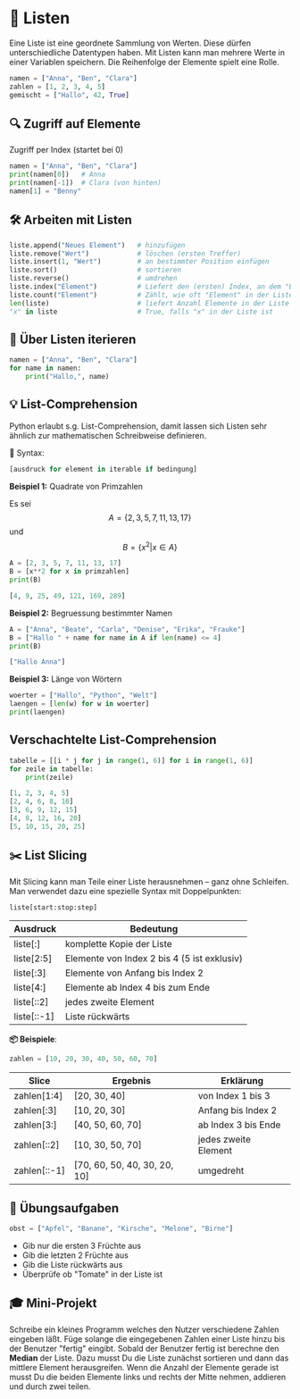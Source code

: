 # 🧩 Listen
Eine Liste ist eine geordnete Sammlung von Werten. Diese dürfen unterschiedliche Datentypen haben.
Mit Listen kann man mehrere Werte in einer Variablen speichern. Die Reihenfolge der Elemente spielt eine Rolle.

```python
namen = ["Anna", "Ben", "Clara"]
zahlen = [1, 2, 3, 4, 5]
gemischt = ["Hallo", 42, True]
````

## 🔍 Zugriff auf Elemente 
Zugriff per Index (startet bei 0)

```python
namen = ["Anna", "Ben", "Clara"]
print(namen[0])   # Anna
print(namen[-1])  # Clara (von hinten)
namen[1] = "Benny"
```

## 🛠️ Arbeiten mit Listen

```python
liste.append("Neues Element")   # hinzufügen
liste.remove("Wert")            # löschen (ersten Treffer)
liste.insert(1, "Wert")         # an bestimmter Position einfügen
liste.sort()                    # sortieren
liste.reverse()                 # umdrehen
liste.index("Element")          # Liefert den (ersten) Index, an dem "Element" steht
liste.count("Element")          # Zählt, wie oft "Element" in der Liste vorkommt
len(liste)                      # liefert Anzahl Elemente in der Liste
"x" in liste                    # True, falls "x" in der Liste ist
```

## 🔁 Über Listen iterieren

```python
namen = ["Anna", "Ben", "Clara"]
for name in namen:
    print("Hallo,", name)
```

## 💡 List-Comprehension
Python erlaubt s.g. List-Comprehension, damit lassen sich Listen sehr ähnlich zur mathematischen Schreibweise definieren. 

🧱 Syntax:
```python
[ausdruck for element in iterable if bedingung]
```

**Beispiel 1:** Quadrate von Primzahlen

Es sei $$A = \{2, 3, 5, 7, 11, 13, 17\}$$ und $$B = \{ x^2 | x \in A \}$$
```python
A = [2, 3, 5, 7, 11, 13, 17]
B = [x**2 for x in primzahlen]
print(B)

[4, 9, 25, 49, 121, 169, 289]
```

**Beispiel 2:** Begruessung bestimmter Namen
```python
A = ["Anna", "Beate", "Carla", "Denise", "Erika", "Frauke"]
B = ["Hallo " + name for name in A if len(name) <= 4]
print(B)

["Hallo Anna"]
```

**Beispiel 3:** Länge von Wörtern
```python
woerter = ["Hallo", "Python", "Welt"]
laengen = [len(w) for w in woerter]
print(laengen)
```

## Verschachtelte List-Comprehension
```python
tabelle = [[i * j for j in range(1, 6)] for i in range(1, 6)]
for zeile in tabelle:
    print(zeile)

[1, 2, 3, 4, 5]
[2, 4, 6, 8, 10]
[3, 6, 9, 12, 15]
[4, 8, 12, 16, 20]
[5, 10, 15, 20, 25]
```

## ✂️ List Slicing
Mit Slicing kann man Teile einer Liste herausnehmen – ganz ohne Schleifen. Man verwendet dazu eine spezielle Syntax mit Doppelpunkten:
```python
liste[start:stop:step]
```

| Ausdruck | Bedeutung
| - | -
| liste[:] | komplette Kopie der Liste
| liste[2:5] | Elemente von Index 2 bis 4 (5 ist exklusiv)
| liste[:3] | Elemente von Anfang bis Index 2
| liste[4:] | Elemente ab Index 4 bis zum Ende
| liste[::2] | jedes zweite Element
| liste[::-1] | Liste rückwärts

**📦 Beispiele**:

```python
zahlen = [10, 20, 30, 40, 50, 60, 70]
```

| Slice | Ergebnis | Erklärung
| - | - | -
| zahlen[1:4] | [20, 30, 40] | von Index 1 bis 3
| zahlen[:3] | [10, 20, 30] | Anfang bis Index 2
| zahlen[3:] | [40, 50, 60, 70] | ab Index 3 bis Ende
| zahlen[::2] | [10, 30, 50, 70] | jedes zweite Element
| zahlen[::-1] | [70, 60, 50, 40, 30, 20, 10] | umgedreht

## 🧪 Übungsaufgaben
```python
obst = ["Apfel", "Banane", "Kirsche", "Melone", "Birne"]
```

* Gib nur die ersten 3 Früchte aus
* Gib die letzten 2 Früchte aus
* Gib die Liste rückwärts aus
* Überprüfe ob "Tomate" in der Liste ist

## 🎓 Mini-Projekt
Schreibe ein kleines Programm welches den Nutzer verschiedene Zahlen eingeben läßt. Füge solange die eingegebenen Zahlen einer Liste hinzu bis der Benutzer "fertig" eingibt. Sobald der Benutzer fertig ist berechne den **Median** der Liste. Dazu musst Du die Liste zunächst sortieren und dann das mittlere Element herausgreifen. Wenn die Anzahl der Elemente gerade ist musst Du die beiden Elemente links und rechts der Mitte nehmen, addieren und durch zwei teilen. 

<!--- ```python
elemente = []
while True:
  zahl = input("Nächste Zahl bitte:")
  if zahl == "fertig":
    break
  elemente.append(int(zahl))

elemente.sort()
print(elemente)

anzahl = len(elemente)
if anzahl % 2 == 1:
  print(f"Der Median ist {elemente[anzahl//2]}")
else:
  a = elemente[anzahl//2-1]
  b = elemente[anzahl//2]
  print(f"Der Median ist {(a+b)/2}")
``` --->
